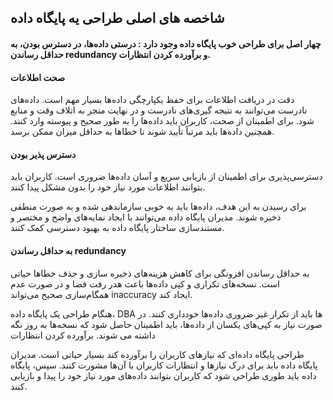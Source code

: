 ## شاخصه‌ های اصلی طراحی یه پایگاه داده

#### چهار اصل برای طراحی خوب پایگاه داده وجود دارد : درستی داده‌ها، در دسترس بودن، به حداقل رساندن redundancy و برآورده کردن انتظارات.
#### صحت اطلاعات

دقت در دریافت اطلاعات برای حفظ یکپارچگی داده‌ها بسیار مهم است. داده‌های نادرست می‌توانند به نتیجه گیری‌های نادرست و در نهایت منجر به اتلاف وقت و منابع شود. برای اطمینان از صحت، کاربران باید داده‌ها را به طور صحیح و پیوسته وارد کنند. همچنین داده‌ها باید مرتباً تأیید شوند تا خطاها به حداقل میزان ممکن برسد.
#### دسترس پذیر بودن

دسترسی‌پذیری برای اطمینان از بازیابی سریع و آسان داده‌ها ضروری است. کاربران باید بتوانند اطلاعات مورد نیاز خود را بدون مشکل پیدا کنند.

برای رسیدن به این هدف، داده‌ها باید به خوبی سازماندهی شده و به صورت منطقی ذخیره شوند. مدیران پایگاه داده می‌توانند با ایجاد نمایه‌های واضح و مختصر و مستندسازی ساختار پایگاه داده به بهبود دسترسی کمک کنند.
#### به حداقل رساندن redundancy

به حداقل رساندن افزونگی برای کاهش هزینه‌های ذخیره سازی و حذف خطاها حیاتی است. نسخه‌های تکراری و کپی داده‌ها باعث هدر رفت فضا و در صورت عدم همگام‌سازی صحیح می‌تواند inaccuracy ایجاد کند.

هنگام طراحی یک پایگاه داده، DBA ها باید از تکرار غیر ضروری داده‌ها خودداری کنند. در صورت نیاز به کپی‌های یکسان از داده‌ها، باید اطمینان حاصل شود که نسخه‌ها به روز نگه داشته می شوند.
برآورده کردن انتظارات

طراحی پایگاه داده‌ای که نیازهای کاربران را برآورده کند بسیار حیاتی است. مدیران پایگاه داده باید برای درک نیازها و انتظارات کاربران با آن‌ها مشورت کنند. سپس، پایگاه داده باید طوری طراحی شود که کاربران بتوانند داده‌های مورد نیاز خود را پیدا و بازیابی کنند.
